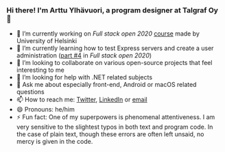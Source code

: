 ### Hi there! I'm Arttu Ylhävuori, a program designer at Talgraf Oy 👋

- 🔭 I’m currently working on _Full stack open 2020_ [course](https://fullstackopen.com/en) made by University of Helsinki
- 🌱 I’m currently learning how to test Express servers and create a user administration ([part #4](https://fullstackopen.com/en/part4) in _Full stack open 2020_)
- 👯 I’m looking to collaborate on various open-source projects that feel interesting to me
- 🤔 I’m looking for help with .NET related subjects
- 💬 Ask me about especially front-end, Android or macOS related questions
- 📫 How to reach me: [Twitter](https://twitter.com/arttuylh), [LinkedIn](https://www.linkedin.com/in/arttuylh/) or [email](mailto:arttu.ylhavuori(a)hotmail.com)
- 😄 Pronouns: he/him
- ⚡ Fun fact: One of my superpowers is phenomenal attentiveness. I am very sensitive to the slightest typos in both text and program code. In the case of plain text, though these errors are often left unsaid, no mercy is given in the code.
